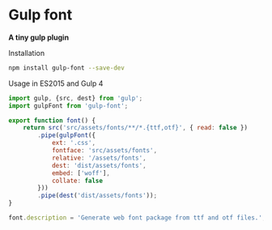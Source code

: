 # Gulp font 

**A tiny gulp plugin**

Installation
```sh
npm install gulp-font --save-dev
```


Usage in ES2015 and Gulp 4

```js
import gulp, {src, dest} from 'gulp';
import gulpFont from 'gulp-font';

export function font() {
    return src('src/assets/fonts/**/*.{ttf,otf}', { read: false })
        .pipe(gulpFont({
            ext: '.css',
            fontface: 'src/assets/fonts',
            relative: '/assets/fonts',
            dest: 'dist/assets/fonts',
            embed: ['woff'],
            collate: false
        }))
        .pipe(dest('dist/assets/fonts'));
}

font.description = 'Generate web font package from ttf and otf files.';
```
